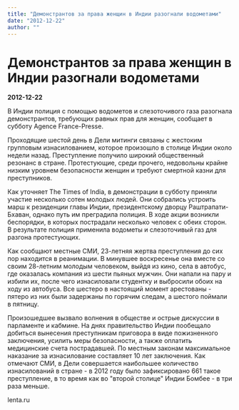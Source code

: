 ```yaml
---
title: "Демонстрантов за права женщин в Индии разогнали водометами"
date: "2012-12-22"
author: ""
---
```


# Демонстрантов за права женщин в Индии разогнали водометами

**2012-12-22** 

В Индии полиция с помощью водометов и слезоточивого газа разогнала демонстрантов, требующих равных прав для женщин, сообщает в субботу Agence France-Presse.



Проходящие шестой день в Дели митинги связаны с жестоким групповым изнасилованием, которое произошло в столице Индии около недели назад. Преступление получило широкий общественный резонанс в стране. Протестующие, среди прочего, недовольны крайне низким уровнем безопасности женщин и требуют смертной казни для преступников.



Как уточняет The Times of India, в демонстрации в субботу приняли участие несколько сотен молодых людей. Они собрались устроить марш к резиденции главы Индии, президентскому дворцу Раштрапати-Бхаван, однако путь им преградила полиция. В ходе акции возникли беспорядки, в которых пострадали несколько человек с обеих сторон. В результате полиция применила водометы и слезоточивый газ для разгона протестующих.



Как сообщают местные СМИ, 23-летняя жертва преступления до сих пор находится в реанимации. В минувшее воскресенье она вместе со своим 28-летним молодым человеком, выйдя из кино, села в автобус, где оказалась компания из шести пьяных мужчин. Они напали на пару и избили их, после чего изнасиловали студентку и выбросили обоих на ходу из автобуса. Все шестеро в настоящий момент арестованы - пятеро из них были задержаны по горячим следам, а шестого поймали в пятницу.



Произошедшее вызвало волнения в обществе и острые дискуссии в парламенте и кабмине. На днях правительство Индии пообещало добиться вынесения преступникам приговора в виде пожизненного заключения, усилить меры безопасности, а также оплатить медицинские счета пострадавшей. По местным законам максимальное наказание за изнасилование составляет 10 лет заключения. Как отмечают СМИ, в Дели совершается наибольшее количество изнасилований в стране - в 2012 году было зафиксировано 661 такое преступление, в то время как во "второй столице" Индии Бомбее - в три раза меньше.

lenta.ru